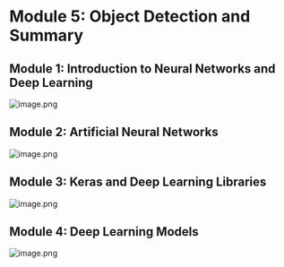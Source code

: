 

# Module 5: Object Detection and Summary
## Module 1: Introduction to Neural Networks and Deep Learning
![image.png](https://prod-files-secure.s3.us-west-2.amazonaws.com/03e82b26-cccb-4906-bb56-adabcbdc0655/a8d40bcb-c482-4026-8872-311e16b2dc63/image.png?X-Amz-Algorithm=AWS4-HMAC-SHA256&X-Amz-Content-Sha256=UNSIGNED-PAYLOAD&X-Amz-Credential=ASIAZI2LB466USQFA7NJ%2F20250202%2Fus-west-2%2Fs3%2Faws4_request&X-Amz-Date=20250202T201428Z&X-Amz-Expires=3600&X-Amz-Security-Token=IQoJb3JpZ2luX2VjEOr%2F%2F%2F%2F%2F%2F%2F%2F%2F%2FwEaCXVzLXdlc3QtMiJGMEQCIGTRxvE5%2FIQKpjMcTPMLCpL%2BXvBBa8%2BkzpgRcbAUJaQvAiAiNdL0pW3BWzZ3yZQnTNdgXh%2BABMAGSAdrDflJ51%2BwKiqIBAjz%2F%2F%2F%2F%2F%2F%2F%2F%2F%2F8BEAAaDDYzNzQyMzE4MzgwNSIMVmyk4oE3tfptDHhHKtwDQoBInhnd7sNb06hWqPqN%2BhRXC6ERUK4FUnekNhcmqDgybNFEVos0mwweHq0nx2dyEcLjnJotJXgNJ36zhHP2JuqwWq487sJLCgs%2BE4gbCQRwpBJR1NZ3fowRnDetOgxtHuKUOQ6Afr8RDiT%2BizolU6MhyPLf9Ih8SLBJQDJFd0RboPljpmS%2FaUPam1ktS4MHKfV1EiWQmAoNRrWVBdWKassMlqR2eO6okpc0rSif6T98NSVtoWH8Pe%2BqOIg0gFC7lho3pQYtHynmQ04WUGQn1N5mIWliKXR3JjhPzS638ZWgZ5buaE%2BuboZDzroEEAN7%2B5SERhu2R%2BQ%2BLa%2Ba0trBpEoLVRgKIzetYj8hgpHckgVlf3AMbg%2BD%2BPhTCp9Ea2gWie%2Fv%2FftKN%2BXdhuIeZiQvGm01MJnFDDimeM%2FsBXjBUExYpIk8rCZi3RuWK4lC4Hjr2x5OyiGglAaHqME%2FyALsmEWE2jJJgHkgl5Bw%2B%2BefXeUjtX5PUey8zB2BG9vN%2BhlB9hxc6pAT9cuFXJgZ83BmUD7vG3leCX6ZWIuk2KORPgcEKIe50loy0eCzDMP6AaLX6NdyGADWB%2F8zC%2F9Q%2Fkyjt83zdASMl8w1RY6Xjtf1tjSD5H%2B%2B53gvyZPaNN4ww9j%2BvAY6pgH02mWEr9kZTk5VSF2Mh5naIXwh5bWWqwaGtI7WyOxIfYtAfJ%2BmRI6%2Fxc2Ju8MVe2WBYFfxl0fn2BkUpksuDsRMeDJMYShf9%2B8DbLiLLC5SwXi2z4QCAHPhFgpa%2BZZSJTkCg5BTXEY%2BmsuvrOvsB8SeaqsR1cBNa%2FIsUPTKAoSX8V3rb0NOzPtUhZbWJ4YeiZWGlVq798GmSSBOBRb2lGftQgLNQAv5&X-Amz-Signature=a723f046f698ebd7c1f41fdce18333ff78c0ad5a7790eae7fec728ce0bca3ea4&X-Amz-SignedHeaders=host&x-id=GetObject)
## Module 2: Artificial Neural Networks
![image.png](https://prod-files-secure.s3.us-west-2.amazonaws.com/03e82b26-cccb-4906-bb56-adabcbdc0655/5157ca89-62da-41d9-a98f-6432b71047a9/image.png?X-Amz-Algorithm=AWS4-HMAC-SHA256&X-Amz-Content-Sha256=UNSIGNED-PAYLOAD&X-Amz-Credential=ASIAZI2LB466USQFA7NJ%2F20250202%2Fus-west-2%2Fs3%2Faws4_request&X-Amz-Date=20250202T201428Z&X-Amz-Expires=3600&X-Amz-Security-Token=IQoJb3JpZ2luX2VjEOr%2F%2F%2F%2F%2F%2F%2F%2F%2F%2FwEaCXVzLXdlc3QtMiJGMEQCIGTRxvE5%2FIQKpjMcTPMLCpL%2BXvBBa8%2BkzpgRcbAUJaQvAiAiNdL0pW3BWzZ3yZQnTNdgXh%2BABMAGSAdrDflJ51%2BwKiqIBAjz%2F%2F%2F%2F%2F%2F%2F%2F%2F%2F8BEAAaDDYzNzQyMzE4MzgwNSIMVmyk4oE3tfptDHhHKtwDQoBInhnd7sNb06hWqPqN%2BhRXC6ERUK4FUnekNhcmqDgybNFEVos0mwweHq0nx2dyEcLjnJotJXgNJ36zhHP2JuqwWq487sJLCgs%2BE4gbCQRwpBJR1NZ3fowRnDetOgxtHuKUOQ6Afr8RDiT%2BizolU6MhyPLf9Ih8SLBJQDJFd0RboPljpmS%2FaUPam1ktS4MHKfV1EiWQmAoNRrWVBdWKassMlqR2eO6okpc0rSif6T98NSVtoWH8Pe%2BqOIg0gFC7lho3pQYtHynmQ04WUGQn1N5mIWliKXR3JjhPzS638ZWgZ5buaE%2BuboZDzroEEAN7%2B5SERhu2R%2BQ%2BLa%2Ba0trBpEoLVRgKIzetYj8hgpHckgVlf3AMbg%2BD%2BPhTCp9Ea2gWie%2Fv%2FftKN%2BXdhuIeZiQvGm01MJnFDDimeM%2FsBXjBUExYpIk8rCZi3RuWK4lC4Hjr2x5OyiGglAaHqME%2FyALsmEWE2jJJgHkgl5Bw%2B%2BefXeUjtX5PUey8zB2BG9vN%2BhlB9hxc6pAT9cuFXJgZ83BmUD7vG3leCX6ZWIuk2KORPgcEKIe50loy0eCzDMP6AaLX6NdyGADWB%2F8zC%2F9Q%2Fkyjt83zdASMl8w1RY6Xjtf1tjSD5H%2B%2B53gvyZPaNN4ww9j%2BvAY6pgH02mWEr9kZTk5VSF2Mh5naIXwh5bWWqwaGtI7WyOxIfYtAfJ%2BmRI6%2Fxc2Ju8MVe2WBYFfxl0fn2BkUpksuDsRMeDJMYShf9%2B8DbLiLLC5SwXi2z4QCAHPhFgpa%2BZZSJTkCg5BTXEY%2BmsuvrOvsB8SeaqsR1cBNa%2FIsUPTKAoSX8V3rb0NOzPtUhZbWJ4YeiZWGlVq798GmSSBOBRb2lGftQgLNQAv5&X-Amz-Signature=cfe7b41924b8e9e4aa3bcdeb3cca4e8805652fcda7b8cb5583303ea4cfcfd2c3&X-Amz-SignedHeaders=host&x-id=GetObject)
## Module 3: Keras and Deep Learning Libraries
![image.png](https://prod-files-secure.s3.us-west-2.amazonaws.com/03e82b26-cccb-4906-bb56-adabcbdc0655/5089ce50-05f1-470d-ad42-42503bf1df5f/image.png?X-Amz-Algorithm=AWS4-HMAC-SHA256&X-Amz-Content-Sha256=UNSIGNED-PAYLOAD&X-Amz-Credential=ASIAZI2LB466USQFA7NJ%2F20250202%2Fus-west-2%2Fs3%2Faws4_request&X-Amz-Date=20250202T201428Z&X-Amz-Expires=3600&X-Amz-Security-Token=IQoJb3JpZ2luX2VjEOr%2F%2F%2F%2F%2F%2F%2F%2F%2F%2FwEaCXVzLXdlc3QtMiJGMEQCIGTRxvE5%2FIQKpjMcTPMLCpL%2BXvBBa8%2BkzpgRcbAUJaQvAiAiNdL0pW3BWzZ3yZQnTNdgXh%2BABMAGSAdrDflJ51%2BwKiqIBAjz%2F%2F%2F%2F%2F%2F%2F%2F%2F%2F8BEAAaDDYzNzQyMzE4MzgwNSIMVmyk4oE3tfptDHhHKtwDQoBInhnd7sNb06hWqPqN%2BhRXC6ERUK4FUnekNhcmqDgybNFEVos0mwweHq0nx2dyEcLjnJotJXgNJ36zhHP2JuqwWq487sJLCgs%2BE4gbCQRwpBJR1NZ3fowRnDetOgxtHuKUOQ6Afr8RDiT%2BizolU6MhyPLf9Ih8SLBJQDJFd0RboPljpmS%2FaUPam1ktS4MHKfV1EiWQmAoNRrWVBdWKassMlqR2eO6okpc0rSif6T98NSVtoWH8Pe%2BqOIg0gFC7lho3pQYtHynmQ04WUGQn1N5mIWliKXR3JjhPzS638ZWgZ5buaE%2BuboZDzroEEAN7%2B5SERhu2R%2BQ%2BLa%2Ba0trBpEoLVRgKIzetYj8hgpHckgVlf3AMbg%2BD%2BPhTCp9Ea2gWie%2Fv%2FftKN%2BXdhuIeZiQvGm01MJnFDDimeM%2FsBXjBUExYpIk8rCZi3RuWK4lC4Hjr2x5OyiGglAaHqME%2FyALsmEWE2jJJgHkgl5Bw%2B%2BefXeUjtX5PUey8zB2BG9vN%2BhlB9hxc6pAT9cuFXJgZ83BmUD7vG3leCX6ZWIuk2KORPgcEKIe50loy0eCzDMP6AaLX6NdyGADWB%2F8zC%2F9Q%2Fkyjt83zdASMl8w1RY6Xjtf1tjSD5H%2B%2B53gvyZPaNN4ww9j%2BvAY6pgH02mWEr9kZTk5VSF2Mh5naIXwh5bWWqwaGtI7WyOxIfYtAfJ%2BmRI6%2Fxc2Ju8MVe2WBYFfxl0fn2BkUpksuDsRMeDJMYShf9%2B8DbLiLLC5SwXi2z4QCAHPhFgpa%2BZZSJTkCg5BTXEY%2BmsuvrOvsB8SeaqsR1cBNa%2FIsUPTKAoSX8V3rb0NOzPtUhZbWJ4YeiZWGlVq798GmSSBOBRb2lGftQgLNQAv5&X-Amz-Signature=f6bb91f2b1c126fe0045410949c8665718b20eb70381463e0e0f0231cd80e725&X-Amz-SignedHeaders=host&x-id=GetObject)
## Module 4: Deep Learning Models
![image.png](https://prod-files-secure.s3.us-west-2.amazonaws.com/03e82b26-cccb-4906-bb56-adabcbdc0655/4e22fcb0-cfbc-4d28-b961-b9b8fde071f0/image.png?X-Amz-Algorithm=AWS4-HMAC-SHA256&X-Amz-Content-Sha256=UNSIGNED-PAYLOAD&X-Amz-Credential=ASIAZI2LB466USQFA7NJ%2F20250202%2Fus-west-2%2Fs3%2Faws4_request&X-Amz-Date=20250202T201428Z&X-Amz-Expires=3600&X-Amz-Security-Token=IQoJb3JpZ2luX2VjEOr%2F%2F%2F%2F%2F%2F%2F%2F%2F%2FwEaCXVzLXdlc3QtMiJGMEQCIGTRxvE5%2FIQKpjMcTPMLCpL%2BXvBBa8%2BkzpgRcbAUJaQvAiAiNdL0pW3BWzZ3yZQnTNdgXh%2BABMAGSAdrDflJ51%2BwKiqIBAjz%2F%2F%2F%2F%2F%2F%2F%2F%2F%2F8BEAAaDDYzNzQyMzE4MzgwNSIMVmyk4oE3tfptDHhHKtwDQoBInhnd7sNb06hWqPqN%2BhRXC6ERUK4FUnekNhcmqDgybNFEVos0mwweHq0nx2dyEcLjnJotJXgNJ36zhHP2JuqwWq487sJLCgs%2BE4gbCQRwpBJR1NZ3fowRnDetOgxtHuKUOQ6Afr8RDiT%2BizolU6MhyPLf9Ih8SLBJQDJFd0RboPljpmS%2FaUPam1ktS4MHKfV1EiWQmAoNRrWVBdWKassMlqR2eO6okpc0rSif6T98NSVtoWH8Pe%2BqOIg0gFC7lho3pQYtHynmQ04WUGQn1N5mIWliKXR3JjhPzS638ZWgZ5buaE%2BuboZDzroEEAN7%2B5SERhu2R%2BQ%2BLa%2Ba0trBpEoLVRgKIzetYj8hgpHckgVlf3AMbg%2BD%2BPhTCp9Ea2gWie%2Fv%2FftKN%2BXdhuIeZiQvGm01MJnFDDimeM%2FsBXjBUExYpIk8rCZi3RuWK4lC4Hjr2x5OyiGglAaHqME%2FyALsmEWE2jJJgHkgl5Bw%2B%2BefXeUjtX5PUey8zB2BG9vN%2BhlB9hxc6pAT9cuFXJgZ83BmUD7vG3leCX6ZWIuk2KORPgcEKIe50loy0eCzDMP6AaLX6NdyGADWB%2F8zC%2F9Q%2Fkyjt83zdASMl8w1RY6Xjtf1tjSD5H%2B%2B53gvyZPaNN4ww9j%2BvAY6pgH02mWEr9kZTk5VSF2Mh5naIXwh5bWWqwaGtI7WyOxIfYtAfJ%2BmRI6%2Fxc2Ju8MVe2WBYFfxl0fn2BkUpksuDsRMeDJMYShf9%2B8DbLiLLC5SwXi2z4QCAHPhFgpa%2BZZSJTkCg5BTXEY%2BmsuvrOvsB8SeaqsR1cBNa%2FIsUPTKAoSX8V3rb0NOzPtUhZbWJ4YeiZWGlVq798GmSSBOBRb2lGftQgLNQAv5&X-Amz-Signature=28856cc8fffb3a0557a265e3b01b041aa78cb45d435052a41b24ef2148d76d56&X-Amz-SignedHeaders=host&x-id=GetObject)